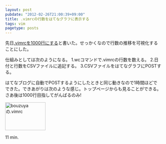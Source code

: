 ```yaml
---
layout: post
pubdate: "2012-02-26T21:00:39+09:00"
title: .vimrcの行数をはてなグラフに表示する
tags: vim
pagetype: posts
---
```

先日[.vimrcを1000行にする](http://bouzuya.github.com/2012/02/23/vimrc.html)と書いた。せっかくなので行数の推移を可視化することにした。

仕組みとしては次のようになる。
1.wcコマンドで.vimrcの行数を数える。
2.日付と行数をCSVファイルに追記する。
3.CSVファイルをはてなグラフにPOSTする。

はてなブログに自動でPOSTするようにしたときと同じ動きなので1時間ほどでできた。できあがりは次のような感じ。トップページからも見ることができる。さあ後は1000行目指してがんばるのみ!

<img src="http://graph.hatena.ne.jp/bouzuya/graph?graphname=.vimrc" width="130" height="90" alt="bouzuyaの.vimrc" />

11 min.
